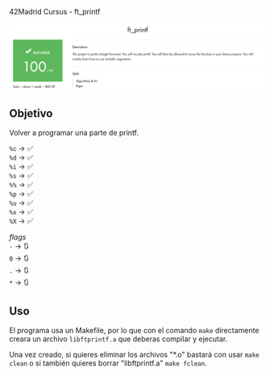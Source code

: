 42Madrid Cursus - ft_printf

![printf](./100:100.png)

## Objetivo

Volver a programar una parte de printf.

`%c` -> ✅<br/>
`%d` -> ✅<br/>
`%i` -> ✅<br/>
`%s` -> ✅<br/>
`%%` -> ✅<br/>
`%p` -> ✅<br/>
`%u` -> ✅<br/>
`%x` -> ✅<br/>
`%X` -> ✅<br/>

*flags*<br/>
`-` -> 🔃<br/>
`0` -> 🔃<br/>
`.` -> 🔃<br/>
`*` -> 🔃<br/>

## Uso

El programa usa un Makefile, por lo que con el comando `make` directamente creara un archivo `libftprintf.a` que deberas compilar y ejecutar.

Una vez creado, si quieres eliminar los archivos "*.o" bastará con usar `make clean`
o si también quieres borrar "libftprintf.a" `make fclean`.
